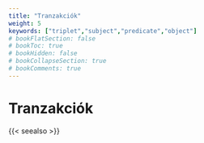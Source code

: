 ```yaml
---
title: "Tranzakciók"
weight: 5
keywords: ["triplet","subject","predicate","object"]
# bookFlatSection: false
# bookToc: true
# bookHidden: false
# bookCollapseSection: true
# bookComments: true
---
```


# Tranzakciók

{{< seealso >}}


